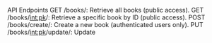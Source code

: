 API Endpoints
GET /books/: Retrieve all books (public access).
GET /books/<int:pk>/: Retrieve a specific book by ID (public access).
POST /books/create/: Create a new book (authenticated users only).
PUT /books/<int:pk>/update/: Update
